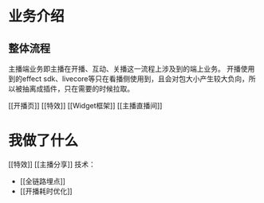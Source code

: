 # 业务介绍
## 整体流程
主播端业务即主播在开播、互动、关播这一流程上涉及到的端上业务。
开播使用到的effect sdk、livecore等只在看播侧使用到，且会对包大小产生较大负向，所以被抽离成插件，只在需要的时候拉取。

[[开播页]]
[[特效]]
[[Widget框架]]
[[主播直播间]]
# 我做了什么
[[特效]]
[[主播分享]]
技术：
- [[全链路埋点]]
- [[开播耗时优化]]


